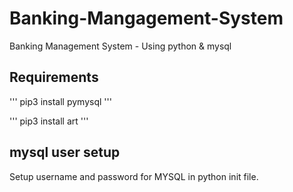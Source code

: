 # Banking-Mangagement-System
Banking Management System - Using python &amp; mysql
## Requirements
'''
pip3 install pymysql
'''

'''
pip3 install art
'''

## mysql user setup

Setup username and password for MYSQL in python init file. 
